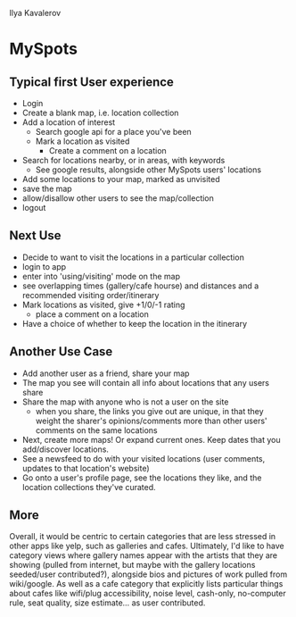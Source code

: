 Ilya Kavalerov

MySpots
===

Typical first User experience
---
* Login
* Create a blank map, i.e. location collection
* Add a location of interest
	* Search google api for a place you've been
	* Mark a location as visited
		* Create a comment on a location
* Search for locations nearby, or in areas, with keywords
	* See google results, alongside other MySpots users' locations
* Add some locations to your map, marked as unvisited
* save the map
* allow/disallow other users to see the map/collection
* logout

Next Use
---
* Decide to want to visit the locations in a particular collection
* login to app
* enter into 'using/visiting' mode on the map
* see overlapping times (gallery/cafe hourse) and distances and a recommended visiting order/itinerary
* Mark locations as visited, give +1/0/-1 rating
	* place a comment on a location
* Have a choice of whether to keep the location in the itinerary

Another Use Case
---
* Add another user as a friend, share your map
* The map you see will contain all info about locations that any users share
* Share the map with anyone who is not a user on the site
	* when you share, the links you give out are unique, in that they weight the sharer's opinions/comments more than other users' comments on the same locations
* Next, create more maps! Or expand current ones. Keep dates that you add/discover locations.
* See a newsfeed to do with your visited locations (user comments, updates to that location's website)
* Go onto a user's profile page, see the locations they like, and the location collections they've curated.

More
---

Overall, it would be centric to certain categories that are less stressed in other apps like yelp, such as galleries and cafes. Ultimately, I'd like to have category views where gallery names appear with the artists that they are showing (pulled from internet, but maybe with the gallery locations seeded/user contributed?), alongside bios and pictures of work pulled from wiki/google. As well as a cafe category that explicitly lists particular things about cafes like wifi/plug accessibility, noise level, cash-only, no-computer rule, seat quality, size estimate… as user contributed.